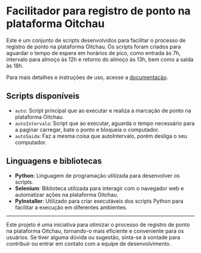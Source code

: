 # Facilitador para registro de ponto na plataforma Oitchau 

Este é um conjunto de scripts desenvolvidos para facilitar o processo de registro de ponto na plataforma Oitchau. Os scripts foram criados para aguardar o tempo de espera em horários de pico, como entrada às 7h, intervalo para almoço às 12h e retorno do almoço às 13h, bem como a saída às 18h.

Para mais detalhes e instruções de uso, acesse a [documentação](https://auto-time.vercel.app).

## Scripts disponíveis

- `auto`: Script principal que ao executar e realiza a marcação de ponto na plataforma Oitchau.
- `autoIntervalo`: Script que ao executar, aguarda o tempo necessário para a paginar carregar, bate o ponto e bloqueia o computador.
- `autoSaida`: Faz a mesma coisa que autoIntervalo, porém desliga o seu computador.

## Linguagens e bibliotecas

- **Python**: Linguagem de programação utilizada para desenvolver os scripts.
- **Selenium**: Biblioteca utilizada para interagir com o navegador web e automatizar ações na plataforma Oitchau.
- **PyInstaller**: Utilizado para criar executáveis dos scripts Python para facilitar a execução em diferentes ambientes.

---
Este projeto é uma iniciativa para otimizar o processo de registro de ponto na plataforma Oitchau, tornando-o mais eficiente e conveniente para os usuários. Se tiver alguma dúvida ou sugestão, sinta-se à vontade para contribuir ou entrar em contato com a equipe de desenvolvimento.
